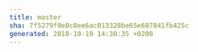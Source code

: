 ```yaml
---
title: master
sha: 7f5279f9e0c8ee6ac013328be65e687841fb425c
generated: 2018-10-19 14:30:35 +0200
---
```

